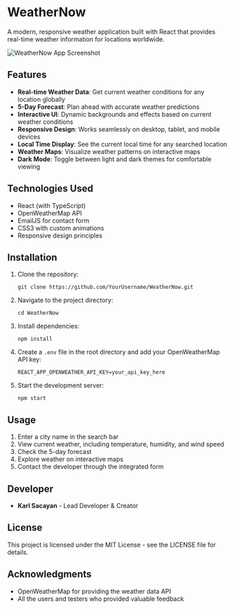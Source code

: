 # WeatherNow

A modern, responsive weather application built with React that provides real-time weather information for locations worldwide.

![WeatherNow App Screenshot](ssweb.png)

## Features

- **Real-time Weather Data**: Get current weather conditions for any location globally
- **5-Day Forecast**: Plan ahead with accurate weather predictions
- **Interactive UI**: Dynamic backgrounds and effects based on current weather conditions
- **Responsive Design**: Works seamlessly on desktop, tablet, and mobile devices
- **Local Time Display**: See the current local time for any searched location
- **Weather Maps**: Visualize weather patterns on interactive maps
- **Dark Mode**: Toggle between light and dark themes for comfortable viewing

## Technologies Used

- React (with TypeScript)
- OpenWeatherMap API
- EmailJS for contact form
- CSS3 with custom animations
- Responsive design principles

## Installation

1. Clone the repository:
   ```
   git clone https://github.com/YourUsername/WeatherNow.git
   ```

2. Navigate to the project directory:
   ```
   cd WeatherNow
   ```

3. Install dependencies:
   ```
   npm install
   ```

4. Create a `.env` file in the root directory and add your OpenWeatherMap API key:
   ```
   REACT_APP_OPENWEATHER_API_KEY=your_api_key_here
   ```

5. Start the development server:
   ```
   npm start
   ```

## Usage

1. Enter a city name in the search bar
2. View current weather, including temperature, humidity, and wind speed
3. Check the 5-day forecast
4. Explore weather on interactive maps
5. Contact the developer through the integrated form

## Developer

- **Karl Sacayan** - Lead Developer & Creator

## License

This project is licensed under the MIT License - see the LICENSE file for details.

## Acknowledgments

- OpenWeatherMap for providing the weather data API
- All the users and testers who provided valuable feedback
